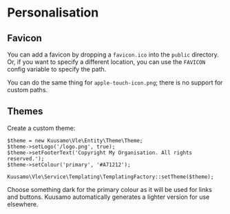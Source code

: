 Personalisation
===============

Favicon
-------

You can add a favicon by dropping a `favicon.ico` into the `public` directory. Or, if you want to specify a different location, you can use the `FAVICON` config variable to specify the path.

You can do the same thing for `apple-touch-icon.png`; there is no support for custom paths.

Themes
------

Create a custom theme:

    $theme = new Kuusamo\Vle\Entity\Theme\Theme;
    $theme->setLogo('/logo.png', true);
    $theme->setFooterText('Copyright My Organisation. All rights reserved.');
    $theme->setColour('primary', '#A71212');

    Kuusamo\Vle\Service\Templating\TemplatingFactory::setTheme($theme);

Choose something dark for the primary colour as it will be used for links and buttons. Kuusamo automatically generates a lighter version for use elsewhere.
